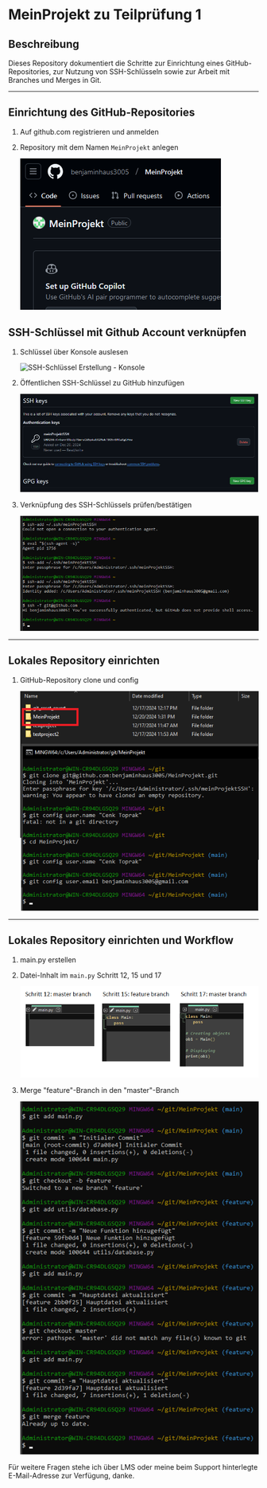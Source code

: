 # MeinProjekt zu Teilprüfung 1

## Beschreibung
Dieses Repository dokumentiert die Schritte zur Einrichtung eines GitHub-Repositories, zur Nutzung von SSH-Schlüsseln sowie zur Arbeit mit Branches und Merges in Git.

---

## Einrichtung des GitHub-Repositories
1. Auf github.com registrieren und anmelden
2. Repository mit dem Namen `MeinProjekt` anlegen

   ![GitHub Repository erstellen](./screenshots/1.%20Projekt%20auf%20GitHub%20anlegen.png)


## SSH-Schlüssel mit Github Account verknüpfen

1. Schlüssel über Konsole auslesen

   ![SSH-Schlüssel Erstellung - Konsole](./screenshots/2.%20SSH%20Schlüssel%20-%20Konsolenausgabe.png)

2. Öffentlichen SSH-Schlüssel zu GitHub hinzufügen

   ![SSH-Schlüssel auf GitHub hinzufügen](./screenshots/3.%20SSH%20Schlüssel%20-%20Github%20hinzufügen.png)

3. Verknüpfung des SSH-Schlüssels prüfen/bestätigen

   ![SSH-Schlüssel Verknüpfung](./screenshots/4.%20SSH%20Schlüssel%20-%20Verknüpfung%20bestätigen.png)

---

## Lokales Repository einrichten

1. GitHub-Repository clone und config

   ![Repository klonen](./screenshots/5.%20Projekt%20clone%20und%20config.png)

---

## Lokales Repository einrichten und Workflow

1. main.py erstellen

2. Datei-Inhalt im `main.py` Schritt 12, 15 und 17

   ![Main.py nach Initialem Commit](./screenshots/6.1%20main.py.png)

3. Merge "feature"-Branch in den "master"-Branch

   ![Merge ohne Konflikt](./screenshots/6.1%20Merge%20ohne%20Konflikt.png)


Für weitere Fragen stehe ich über LMS oder meine beim Support hinterlegte E-Mail-Adresse zur Verfügung, danke.